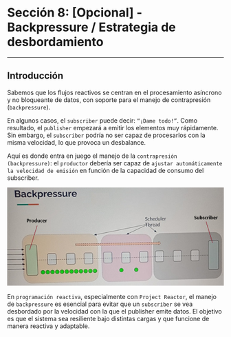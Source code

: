 # Sección 8: [Opcional] - Backpressure / Estrategia de desbordamiento

---

## Introducción

Sabemos que los flujos reactivos se centran en el procesamiento asíncrono y no bloqueante de datos, con soporte para el
manejo de contrapresión (`backpressure`).

En algunos casos, el `subscriber` puede decir: `“¡Dame todo!”`. Como resultado, el `publisher` empezará a emitir los
elementos muy rápidamente. Sin embargo, el `subscriber` podría no ser capaz de procesarlos con la misma velocidad, lo
que provoca un desbalance.

Aquí es donde entra en juego el manejo de la `contrapresión (backpressure)`: el `productor` debería ser capaz de
`ajustar automáticamente la velocidad de emisión` en función de la capacidad de consumo del subscriber.

![01.png](assets/section-08/01.png)

En `programación reactiva`, especialmente con `Project Reactor`, el manejo de `backpressure` es esencial para evitar que
un `subscriber` se vea desbordado por la velocidad con la que el publisher emite datos. El objetivo es que el sistema
sea resiliente bajo distintas cargas y que funcione de manera reactiva y adaptable.
